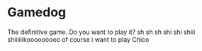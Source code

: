 # Gamedog
The definitive game. Do you want to play it?
sh sh sh shi shi shiii shiiiiiikooooooooo of course i want to play
Chico

